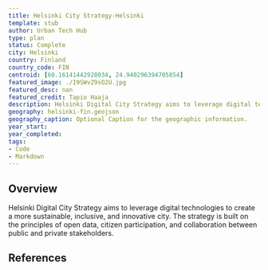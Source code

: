 ```yaml
---
title: Helsinki City Strategy-Helsinki
template: stub
author: Urban Tech Hub
type: plan
status: Complete
city: Helsinki
country: Finland
country_code: FIN
centroid: [60.16141442928034, 24.940296394705854]
featured_image: ./I9SWvZ9sO2U.jpg
featured_desc: nan
featured_credit: Tapio Haaja
description: Helsinki Digital City Strategy aims to leverage digital technologies to create a more sustainable, inclusive, and innovative city. The strategy is built on the principles of open data, citizen participation, and collaboration between public and private stakeholders.
geography: helsinki-fin.geojson
geography_caption: Optional Caption for the geographic information.
year_start:
year_completed:
tags:
- Code
- Markdown
---
```


## Overview
Helsinki Digital City Strategy aims to leverage digital technologies to create a more sustainable, inclusive, and innovative city. The strategy is built on the principles of open data, citizen participation, and collaboration between public and private stakeholders.

## References

